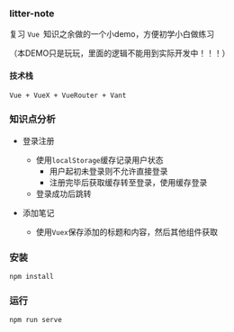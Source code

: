 ### litter-note

复习 `Vue `知识之余做的一个小demo，方便初学小白做练习

（本DEMO只是玩玩，里面的逻辑不能用到实际开发中！！！）



#### 技术栈

```shell script
Vue + VueX + VueRouter + Vant
```


### 知识点分析

* 登录注册
  * 使用`localStorage`缓存记录用户状态
    * 用户起初未登录则不允许直接登录
    * 注册完毕后获取缓存转至登录，使用缓存登录
  * 登录成功后跳转

* 添加笔记
  * 使用`Vuex`保存添加的标题和内容，然后其他组件获取


### 安装

```
npm install
```

### 运行
```
npm run serve
```

